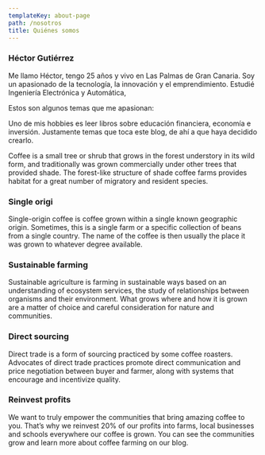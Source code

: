 ```yaml
---
templateKey: about-page
path: /nosotros
title: Quiénes somos
---
```

### Héctor Gutiérrez

Me llamo Héctor, tengo 25 años y vivo en Las Palmas de Gran Canaria. Soy un apasionado de la tecnología, la innovación y el emprendimiento. Estudié Ingeniería Electrónica y Automática, 

Estos son algunos temas que me apasionan: 

Uno de mis hobbies es leer libros sobre educación financiera, economía e inversión. Justamente temas que toca este blog, de ahí a que haya decidido crearlo.

Coffee is a small tree or shrub that grows in the forest understory in its wild form, and traditionally was grown commercially under other trees that provided shade. The forest-like structure of shade coffee farms provides habitat for a great number of migratory and resident species.

### Single origi

Single-origin coffee is coffee grown within a single known geographic origin. Sometimes, this is a single farm or a specific collection of beans from a single country. The name of the coffee is then usually the place it was grown to whatever degree available.

### Sustainable farming

Sustainable agriculture is farming in sustainable ways based on an understanding of ecosystem services, the study of relationships between organisms and their environment. What grows where and how it is grown are a matter of choice and careful consideration for nature and communities.

### Direct sourcing

Direct trade is a form of sourcing practiced by some coffee roasters. Advocates of direct trade practices promote direct communication and price negotiation between buyer and farmer, along with systems that encourage and incentivize quality.

### Reinvest profits

We want to truly empower the communities that bring amazing coffee to you. That’s why we reinvest 20% of our profits into farms, local businesses and schools everywhere our coffee is grown. You can see the communities grow and learn more about coffee farming on our blog.
